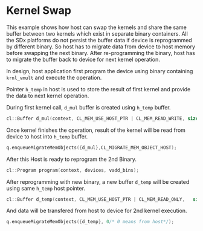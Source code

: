 Kernel Swap
============

This example shows how host can swap the kernels and share the same buffer between two kernels which exist in separate binary containers. All the SDx platforms do not persist the buffer data if device is reprogrammed by different binary. So host has to migrate data from device to host memory before swapping the next binary. After re-programming the binary, host has to migrate the buffer back to device for next kernel operation.

In design, host application first program the device using binary containing `krnl_vmult` and execute the operation. 

Pointer `h_temp` in host is used to store the result of first kernel and provide the data to next kernel operation.

During first kernel call, `d_mul` buffer is created using `h_temp` buffer. 

```c++
cl::Buffer d_mul(context, CL_MEM_USE_HOST_PTR | CL_MEM_READ_WRITE, sizeof(int) * LENGTH, h_temp.data(), &err);
```                   

Once kernel finishes the operation, result of the kernel will be read from device to host into `h_temp` buffer.

```c++
q.enqueueMigrateMemObjects({d_mul},CL_MIGRATE_MEM_OBJECT_HOST);
```   

After this Host is ready to reprogram the 2nd Binary.
```c++
cl::Program program(context, devices, vadd_bins);
```
After reprogramming with new binary, a new buffer `d_temp` will be created using same `h_temp` host pointer. 
```c++
cl::Buffer d_temp(context, CL_MEM_USE_HOST_PTR | CL_MEM_READ_ONLY,   sizeof(int) * LENGTH, h_temp.data());
``` 
And data will be transfered from host to device for 2nd kernel execution.
```c++
q.enqueueMigrateMemObjects({d_temp}, 0/* 0 means from host*/);
```
